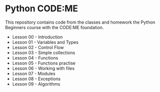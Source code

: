 # Python CODE:ME

This repository contains code from the classes and homework the Python Beginners course with the CODE:ME foundation.

- Lesson 00 - Introduction
- Lesson 01 - Variables and Types
- Lesson 02 - Control Flow
- Lesson 03 - Simple collections
- Lesson 04 - Functions
- Lesson 05 - Functions practise
- Lesson 06 - Working with files 
- Lesson 07 - Modules 
- Lesson 08 - Exceptions
- Lesson 09 - Algorithms 
